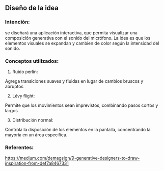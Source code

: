 ## Diseño de la idea

### Intención:

se diseñará una aplicación interactiva, que permita visualizar una composición generativa con el sonido del micrófono. 
La idea es que los elementos visuales se expandan y cambien de color según la intensidad del sonido.

### Conceptos utilizados:

1. Ruido perlin:

Agrega transiciones suaves y fluidas en lugar de cambios bruscos y abruptos.

2. Lévy flight:

Permite que los movimientos sean imprevistos, combinando pasos cortos y largos

3. Distribución normal:

Controla la disposición de los elementos en la pantalla, concentrando la mayoría en un área específica.

### Referentes:

https://medium.com/demagsign/9-generative-designers-to-draw-inspiration-from-def7a8467331 
